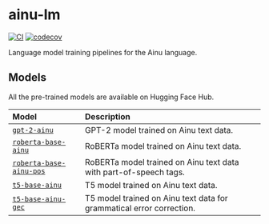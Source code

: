 # ainu-lm

[![CI](https://github.com/aynumosir/ainu-lm/actions/workflows/ci.yaml/badge.svg)](https://github.com/aynumosir/ainu-lm/actions/workflows/ci.yaml)
[![codecov](https://codecov.io/gh/aynumosir/ainu-lm/graph/badge.svg?token=K8CFQ0UBPN)](https://codecov.io/gh/aynumosir/ainu-lm)

Language model training pipelines for the Ainu language.

## Models

All the pre-trained models are available on Hugging Face Hub.

| Model                                                                             | Description                                                          |
| :-------------------------------------------------------------------------------- | :------------------------------------------------------------------- |
| [`gpt-2-ainu`](https://huggingface.co/aynumosir/gpt2-ainu)                        | GPT-2 model trained on Ainu text data.                               |
| [`roberta-base-ainu`](https://huggingface.co/aynumosir/roberta-base-ainu)         | RoBERTa model trained on Ainu text data.                             |
| [`roberta-base-ainu-pos`](https://huggingface.co/aynumosir/roberta-base-ainu-pos) | RoBERTa model trained on Ainu text data with part-of-speech tags.    |
| [`t5-base-ainu`](https://huggingface.co/aynumosir/t5-base-ainu)                   | T5 model trained on Ainu text data.                                  |
| [`t5-base-ainu-gec`](https://huggingface.co/aynumosir/t5-base-ainu-gec)           | T5 model trained on Ainu text data for grammatical error correction. |
